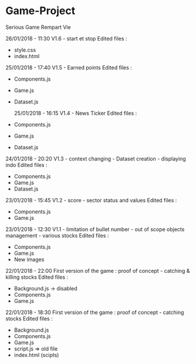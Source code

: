 # Game-Project

Serious Game Rempart Vie

26/01/2018 - 11:30
V1.6 - start et stop
Edited files :

* style.css
* index.html

25/01/2018 - 17:40
V1.5 - Earned points
Edited files :

* Components.js
* Game.js
* Dataset.js

  25/01/2018 - 16:15
  V1.4 - News Ticker
  Edited files :

* Components.js
* Game.js
* Dataset.js

24/01/2018 - 20:20
V1.3 - context changing - Dataset creation - displaying indo
Edited files :

* Components.js
* Game.js
* Dataset.js

23/01/2018 - 15:45
V1.2 - score - sector status and values
Edited files :

* Components.js
* Game.js

23/01/2018 - 12:30
V1.1 - limitation of bullet number - out of scope objects management - various stocks
Edited files :

* Components.js
* Game.js
* New images

22/01/2018 - 22:00
First version of the game : proof of concept - catching & killing stocks
Edited files :

* Background.js -> disabled
* Components.js
* Game.js

22/01/2018 - 18:30
First version of the game : proof of concept - catching stocks
Edited files :

* Background.js
* Components.js
* Game.js
* script.js => old file
* index.html (scipts)
